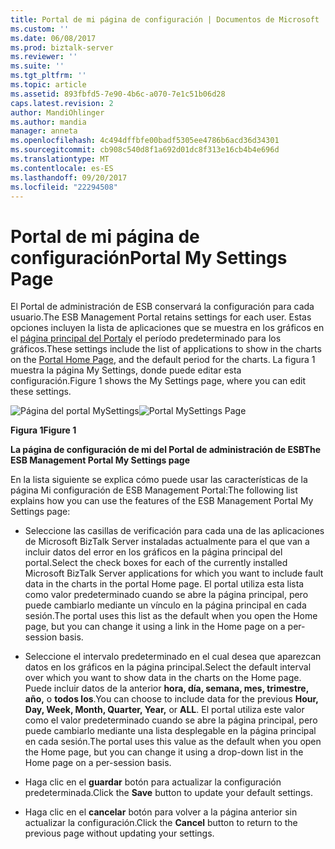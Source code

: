 ```yaml
---
title: Portal de mi página de configuración | Documentos de Microsoft
ms.custom: ''
ms.date: 06/08/2017
ms.prod: biztalk-server
ms.reviewer: ''
ms.suite: ''
ms.tgt_pltfrm: ''
ms.topic: article
ms.assetid: 893fbfd5-7e90-4b6c-a070-7e1c51b06d28
caps.latest.revision: 2
author: MandiOhlinger
ms.author: mandia
manager: anneta
ms.openlocfilehash: 4c494dffbfe00badf5305ee4786b6acd36d34301
ms.sourcegitcommit: cb908c540d8f1a692d01dc8f313e16cb4b4e696d
ms.translationtype: MT
ms.contentlocale: es-ES
ms.lasthandoff: 09/20/2017
ms.locfileid: "22294508"
---
```

# <a name="portal-my-settings-page"></a><span data-ttu-id="fc2ff-102">Portal de mi página de configuración</span><span class="sxs-lookup"><span data-stu-id="fc2ff-102">Portal My Settings Page</span></span>
<span data-ttu-id="fc2ff-103">El Portal de administración de ESB conservará la configuración para cada usuario.</span><span class="sxs-lookup"><span data-stu-id="fc2ff-103">The ESB Management Portal retains settings for each user.</span></span> <span data-ttu-id="fc2ff-104">Estas opciones incluyen la lista de aplicaciones que se muestra en los gráficos en el [página principal del Portal](../esb-toolkit/portal-home-page.md)y el período predeterminado para los gráficos.</span><span class="sxs-lookup"><span data-stu-id="fc2ff-104">These settings include the list of applications to show in the charts on the [Portal Home Page](../esb-toolkit/portal-home-page.md), and the default period for the charts.</span></span> <span data-ttu-id="fc2ff-105">La figura 1 muestra la página My Settings, donde puede editar esta configuración.</span><span class="sxs-lookup"><span data-stu-id="fc2ff-105">Figure 1 shows the My Settings page, where you can edit these settings.</span></span>  
  
 <span data-ttu-id="fc2ff-106">![Página del portal MySettings](../esb-toolkit/media/ch8-portalmysettingspage.jpg "Ch8-PortalMySettingsPage")</span><span class="sxs-lookup"><span data-stu-id="fc2ff-106">![Portal MySettings Page](../esb-toolkit/media/ch8-portalmysettingspage.jpg "Ch8-PortalMySettingsPage")</span></span>  
  
 <span data-ttu-id="fc2ff-107">**Figura 1**</span><span class="sxs-lookup"><span data-stu-id="fc2ff-107">**Figure 1**</span></span>  
  
 <span data-ttu-id="fc2ff-108">**La página de configuración de mi del Portal de administración de ESB**</span><span class="sxs-lookup"><span data-stu-id="fc2ff-108">**The ESB Management Portal My Settings page**</span></span>  
  
 <span data-ttu-id="fc2ff-109">En la lista siguiente se explica cómo puede usar las características de la página Mi configuración de ESB Management Portal:</span><span class="sxs-lookup"><span data-stu-id="fc2ff-109">The following list explains how you can use the features of the ESB Management Portal My Settings page:</span></span>  
  
-   <span data-ttu-id="fc2ff-110">Seleccione las casillas de verificación para cada una de las aplicaciones de Microsoft BizTalk Server instaladas actualmente para el que van a incluir datos del error en los gráficos en la página principal del portal.</span><span class="sxs-lookup"><span data-stu-id="fc2ff-110">Select the check boxes for each of the currently installed Microsoft BizTalk Server applications for which you want to include fault data in the charts in the portal Home page.</span></span> <span data-ttu-id="fc2ff-111">El portal utiliza esta lista como valor predeterminado cuando se abre la página principal, pero puede cambiarlo mediante un vínculo en la página principal en cada sesión.</span><span class="sxs-lookup"><span data-stu-id="fc2ff-111">The portal uses this list as the default when you open the Home page, but you can change it using a link in the Home page on a per-session basis.</span></span>  
  
-   <span data-ttu-id="fc2ff-112">Seleccione el intervalo predeterminado en el cual desea que aparezcan datos en los gráficos en la página principal.</span><span class="sxs-lookup"><span data-stu-id="fc2ff-112">Select the default interval over which you want to show data in the charts on the Home page.</span></span> <span data-ttu-id="fc2ff-113">Puede incluir datos de la anterior **hora, día, semana, mes, trimestre, año,** o **todos los**.</span><span class="sxs-lookup"><span data-stu-id="fc2ff-113">You can choose to include data for the previous **Hour, Day, Week, Month, Quarter, Year,** or **ALL**.</span></span> <span data-ttu-id="fc2ff-114">El portal utiliza este valor como el valor predeterminado cuando se abre la página principal, pero puede cambiarlo mediante una lista desplegable en la página principal en cada sesión.</span><span class="sxs-lookup"><span data-stu-id="fc2ff-114">The portal uses this value as the default when you open the Home page, but you can change it using a drop-down list in the Home page on a per-session basis.</span></span>  
  
-   <span data-ttu-id="fc2ff-115">Haga clic en el **guardar** botón para actualizar la configuración predeterminada.</span><span class="sxs-lookup"><span data-stu-id="fc2ff-115">Click the **Save** button to update your default settings.</span></span>  
  
-   <span data-ttu-id="fc2ff-116">Haga clic en el **cancelar** botón para volver a la página anterior sin actualizar la configuración.</span><span class="sxs-lookup"><span data-stu-id="fc2ff-116">Click the **Cancel** button to return to the previous page without updating your settings.</span></span>